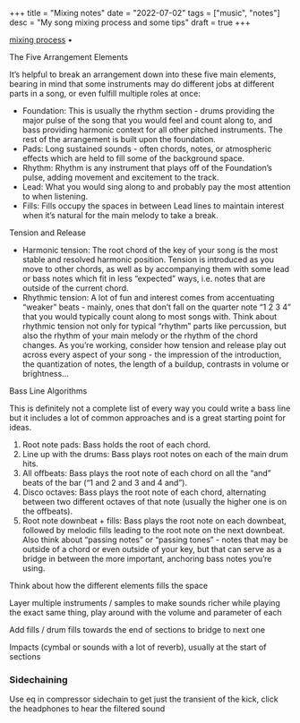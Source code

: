 +++
title = "Mixing notes"
date = "2022-07-02"
tags = ["music", "notes"]
desc = "My song mixing process and some tips"
draft = true
+++

<div class="table-of-contents">

[mixing process](#the-mixing-process) •

</div>

The Five Arrangement Elements

It’s helpful to break an arrangement down into these five main elements, bearing in mind that some instruments may do different jobs at different parts in a song, or even fulfill multiple roles at once:
- Foundation: This is usually the rhythm section - drums providing the major pulse of the song that you would feel and count along to, and bass providing harmonic context for all other pitched instruments. The rest of the arrangement is built upon the foundation.
- Pads: Long sustained sounds - often chords, notes, or atmospheric effects which are held to fill some of the background space.
- Rhythm: Rhythm is any instrument that plays off of the Foundation’s pulse, adding movement and excitement to the track.
- Lead: What you would sing along to and probably pay the most attention to when listening.
- Fills: Fills occupy the spaces in between Lead lines to maintain interest when it’s natural for the main melody to take a break.

Tension and Release

- Harmonic tension: The root chord of the key of your song is the most stable and resolved harmonic position. Tension is introduced as you move to other chords, as well as by accompanying them with some lead or bass notes which fit in less “expected” ways, i.e. notes that are outside of the current chord.
- Rhythmic tension: A lot of fun and interest comes from accentuating “weaker” beats - mainly, ones that don’t fall on the quarter note “1 2 3 4” that you would typically count along to most songs with. Think about rhythmic tension not only for typical “rhythm” parts like percussion, but also the rhythm of your main melody or the rhythm of the chord changes.
As you’re working, consider how tension and release play out across every aspect of your song - the impression of the introduction, the quantization of notes, the length of a buildup, contrasts in volume or brightness...

Bass Line Algorithms

This is definitely not a complete list of every way you could write a bass line but it includes a lot of common approaches and is a great starting point for ideas.
1. Root note pads: Bass holds the root of each chord.
2. Line up with the drums: Bass plays root notes on each of the main drum hits.
3. All offbeats: Bass plays the root note of each chord on all the “and” beats of the bar (“1 and 2 and 3 and 4 and”).
4. Disco octaves: Bass plays the root note of each chord, alternating between two different octaves of that note (usually the higher one is on the offbeats).
5. Root note downbeat + fills: Bass plays the root note on each downbeat, followed by melodic fills leading to the root note on the next downbeat.
Also think about “passing notes” or “passing tones” - notes that may be outside of a chord or even outside of your key, but that can serve as a bridge in between the more important, anchoring bass notes you’re using.

Think about how the different elements fills the space

Layer multiple instruments / samples to make sounds richer while playing the exact same thing, play around with the volume and parameter of each

Add fills / drum fills towards the end of sections to bridge to next one

Impacts (cymbal or sounds with a lot of reverb), usually at the start of sections

### Sidechaining

Use eq in compressor sidechain to get just the transient of the kick, click the headphones to hear the filtered sound
